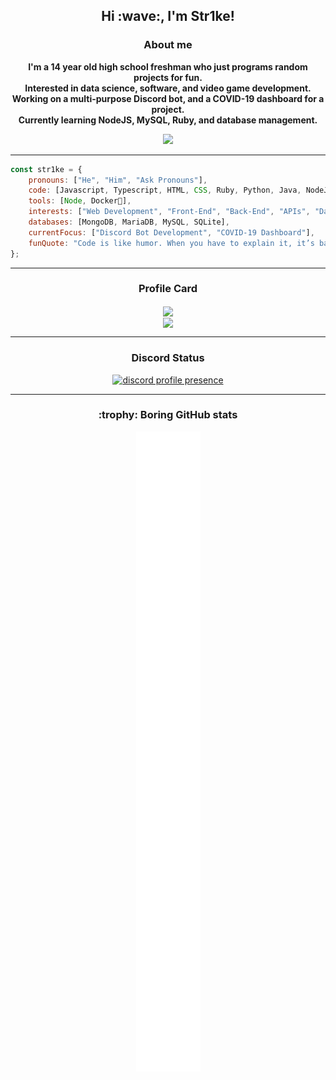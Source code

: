 <!---
RealStr1ke/RealStr1ke is a ✨ special ✨ repository because its `README.md` (this file) appears on your GitHub profile.
You can click the Preview link to take a look at your changes.
--->

<h2 align="center">Hi :wave:, I'm Str1ke!</h2>

<h3 align="center">About me</h3>

<p align="center"><strong>
    I'm a 14 year old high school freshman who just programs random projects for fun.
    <br>
    Interested in data science, software, and video game development.
    <br>
    Working on a multi-purpose Discord bot, and a COVID-19 dashboard for a project.
    <br>
    Currently learning NodeJS, MySQL, Ruby, and database management.
</strong>
<div align="center"><img  src="https://user-images.githubusercontent.com/49248449/144116426-307bc795-ce75-4690-9cb1-4a0a3a258647.png" /></div>
</p>

<hr>

```JavaScript
const str1ke = { 
    pronouns: ["He", "Him", "Ask Pronouns"],
    code: [Javascript, Typescript, HTML, CSS, Ruby, Python, Java, NodeJS],
    tools: [Node, Docker🐳],
    interests: ["Web Development", "Front-End", "Back-End", "APIs", "Data Science", "Servers"],
    databases: [MongoDB, MariaDB, MySQL, SQLite],
    currentFocus: ["Discord Bot Development", "COVID-19 Dashboard"],
    funQuote: "Code is like humor. When you have to explain it, it’s bad. – Cory House"
};
```
<hr>

<h3 align="center">Profile Card</h3>
<p align="center">
    <a href="https://github.com/anuraghazra/github-readme-stats">
        <img align="center" src="https://github-readme-stats.vercel.app/api?username=RealStr1ke&show_icons=true&theme=tokyonight&hide_border=true" />
    </a>
    <br>
    <a href="https://github.com/anuraghazra/github-readme-stats">
        <img align="center" src="https://github-readme-stats.vercel.app/api/top-langs/?username=anuraghazra&layout=compact&theme=tokyonight&hide_border=true&langs_count=6&card_width=445" />
    </a>
</p>

<hr>

<h3 align="center">Discord Status</h3>
<p align="center">
    <a href="https://discord.com/users/411641088944766982">
        <img alt="discord profile presence" src="https://lanyard-profile-readme.vercel.app/api/411641088944766982?idleMessage=Probably%20busy%20torturing%20myself%20with%20programming%20errors....&theme=dark" />
    </a>
</p>

<hr>

<h3 align="center">:trophy: Boring GitHub stats</h3>
<p align="center">
<!--     <a href="https://github.com/lowlighter/metrics"> -->
    <a href="https://metrics.lecoq.io/about/RealStr1ke">
        <img align="center" src="https://github.com/RealStr1ke/RealStr1ke/blob/main/github-metrics.svg" />
    </a>
<!--
    <br>
   <a href="https://github.com/ryo-ma/github-profile-trophy">
        <img alt="github profile trophies" src="https://github-profile-trophy.vercel.app/?username=RealStr1ke&margin-w=10&row=1&no-frame=true&no-bg=true&title=Organizations,Stars,Followers,Commit,PullRequest,Repositories" />
    </a> -->
</p>
